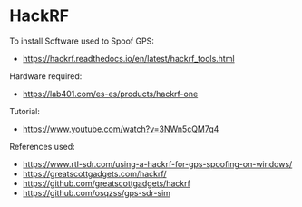 # HackRF



To install Software used to Spoof GPS:

- https://hackrf.readthedocs.io/en/latest/hackrf_tools.html


Hardware required:

- https://lab401.com/es-es/products/hackrf-one

Tutorial:

- https://www.youtube.com/watch?v=3NWn5cQM7q4

References used:

- https://www.rtl-sdr.com/using-a-hackrf-for-gps-spoofing-on-windows/
- https://greatscottgadgets.com/hackrf/
- https://github.com/greatscottgadgets/hackrf
- https://github.com/osqzss/gps-sdr-sim
